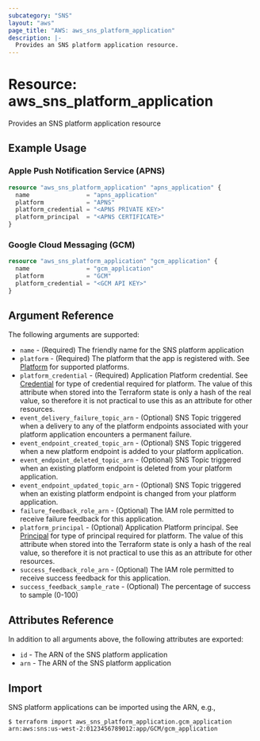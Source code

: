 ```yaml
---
subcategory: "SNS"
layout: "aws"
page_title: "AWS: aws_sns_platform_application"
description: |-
  Provides an SNS platform application resource.
---
```


# Resource: aws_sns_platform_application

Provides an SNS platform application resource

## Example Usage

### Apple Push Notification Service (APNS)

```terraform
resource "aws_sns_platform_application" "apns_application" {
  name                = "apns_application"
  platform            = "APNS"
  platform_credential = "<APNS PRIVATE KEY>"
  platform_principal  = "<APNS CERTIFICATE>"
}
```

### Google Cloud Messaging (GCM)

```terraform
resource "aws_sns_platform_application" "gcm_application" {
  name                = "gcm_application"
  platform            = "GCM"
  platform_credential = "<GCM API KEY>"
}
```

## Argument Reference

The following arguments are supported:

* `name` - (Required) The friendly name for the SNS platform application
* `platform` - (Required) The platform that the app is registered with. See [Platform][1] for supported platforms.
* `platform_credential` - (Required) Application Platform credential. See [Credential][1] for type of credential required for platform. The value of this attribute when stored into the Terraform state is only a hash of the real value, so therefore it is not practical to use this as an attribute for other resources.
* `event_delivery_failure_topic_arn` - (Optional) SNS Topic triggered when a delivery to any of the platform endpoints associated with your platform application encounters a permanent failure.
* `event_endpoint_created_topic_arn` - (Optional) SNS Topic triggered when a new platform endpoint is added to your platform application.
* `event_endpoint_deleted_topic_arn` - (Optional) SNS Topic triggered when an existing platform endpoint is deleted from your platform application.
* `event_endpoint_updated_topic_arn` - (Optional) SNS Topic triggered when an existing platform endpoint is changed from your platform application.
* `failure_feedback_role_arn` - (Optional) The IAM role permitted to receive failure feedback for this application.
* `platform_principal` - (Optional) Application Platform principal. See [Principal][2] for type of principal required for platform. The value of this attribute when stored into the Terraform state is only a hash of the real value, so therefore it is not practical to use this as an attribute for other resources.
* `success_feedback_role_arn` - (Optional) The IAM role permitted to receive success feedback for this application.
* `success_feedback_sample_rate` - (Optional) The percentage of success to sample (0-100)

## Attributes Reference

In addition to all arguments above, the following attributes are exported:

* `id` - The ARN of the SNS platform application
* `arn` - The ARN of the SNS platform application

[1]: http://docs.aws.amazon.com/sns/latest/dg/mobile-push-send-register.html
[2]: http://docs.aws.amazon.com/sns/latest/api/API_CreatePlatformApplication.html

## Import

SNS platform applications can be imported using the ARN, e.g.,

```
$ terraform import aws_sns_platform_application.gcm_application arn:aws:sns:us-west-2:0123456789012:app/GCM/gcm_application
```
